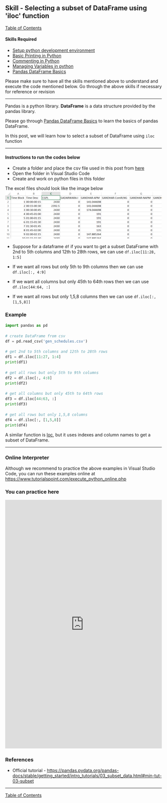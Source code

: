 ## Skill - Selecting a subset of DataFrame using 'iloc' function
[Table of Contents](https://nagasudhir.blogspot.com/2020/04/taming-python-table-of-contents.html)

#### Skills Required
* [Setup python development environment](https://nagasudhir.blogspot.com/2020/04/setup-python-development-environment_14.html)
* [Basic Printing in Python](https://nagasudhir.blogspot.com/2020/04/basic-printing-in-python.html)
* [Commenting in Python](https://nagasudhir.blogspot.com/2020/04/comments-in-python.html)
* [Managing Variables in python](https://nagasudhir.blogspot.com/2020/04/managing-variables-in-python.html)
* [Pandas DataFrame Basics](https://nagasudhir.blogspot.com/2020/05/pandas-dataframe-basics.html)

Please make sure to have all the skills mentioned above to understand and execute the code mentioned below. Go through the above skills if necessary for reference or revision

<hr/>

Pandas is a python library.
**DataFrame** is a data structure provided by the pandas library.

Please go through [Pandas DataFrame Basics](https://nagasudhir.blogspot.com/2020/05/pandas-dataframe-basics.html) to learn the basics of pandas DataFrame.

In this post, we will learn how to select a subset of DataFrame using `iloc` function

<hr/>

#### Instructions to run the codes below
* Create a folder and place the csv file used in this post from [here](https://github.com/nagasudhirpulla/taming_python/raw/master/blog/skills/assets/data/gen_schedules.csv)
* Open the folder in Visual Studio Code
* Create and work on python files in this folder

The excel files should look like the image below 
![excel_file_illustration](https://github.com/nagasudhirpulla/taming_python/raw/master/blog/skills/assets/img/all_gen_data.png)
* Suppose for a dataframe `df` if you want to get a subset DataFrame with 2nd to 5th columns and 12th to 28th rows, we can use `df.iloc[11:28, 1:5]`

* If we want all rows but only 5th to 9th columns then we can use `df.iloc[:, 4:9]`

* If we want all columns but only 45th to 64th rows then we can use `df.iloc[44:64, :]`

* If we want all rows but only 1,5,8 columns then we can use `df.iloc[:, [1,5,8]]` 

### Example
```python
import pandas as pd

# create DataFrame from csv
df = pd.read_csv('gen_schedules.csv')

# get 2nd to 5th columns and 12th to 28th rows
df1 = df.iloc[11:27, 1:4]
print(df1)

# get all rows but only 5th to 9th columns
df2 = df.iloc[:, 4:8]
print(df2)

# get all columns but only 45th to 64th rows
df3 = df.iloc[44:63, :]
print(df3)

# get all rows but only 1,5,8 columns
df4 = df.iloc[:, [1,5,8]]
print(df4)
```

A similar function is [loc](https://nagasudhir.blogspot.com/2020/05/using-loc-function-of-dataframe.html), but it uses indexes and column names to get a subset of DataFrame.
<hr/>

### Online Interpreter
Although we recommend to practice the above examples in Visual Studio Code, you can run these examples online at https://www.tutorialspoint.com/execute_python_online.php

### You can practice here
<iframe height="800px" width="100%" src="https://repl.it/repls/DelectableSquareBuckets?lite=true" scrolling="no" frameborder="no" allowtransparency="true" allowfullscreen="true" sandbox="allow-forms allow-pointer-lock allow-popups allow-same-origin allow-scripts allow-modals"></iframe>

### References
* Official tutorial - https://pandas.pydata.org/pandas-docs/stable/getting_started/intro_tutorials/03_subset_data.html#min-tut-03-subset

<hr/>

[Table of Contents](https://nagasudhir.blogspot.com/2020/04/taming-python-table-of-contents.html)



<!--stackedit_data:
eyJwcm9wZXJ0aWVzIjoidGl0bGU6IFVzaW5nIGlsb2MgZnVuY3
Rpb24gb2YgRGF0YUZyYW1lXG5hdXRob3I6IE5hZ2FzdWRoaXIg
UHVsbGFcbmRhdGU6ICcyMDIwLTA1LTA2J1xudGFnczogJ2xlYX
JuaW5nLCBweXRob24sIHRhbWluZ19weXRob25fc2tpbGwnXG5j
YXRlZ29yaWVzOiB0YW1pbmdfcHl0aG9uX3NraWxsXG4iLCJoaX
N0b3J5IjpbNjg0NDg0NTYyLDE3ODQ5OTI4ODAsMTQ2MTI5NjQ5
N119
-->